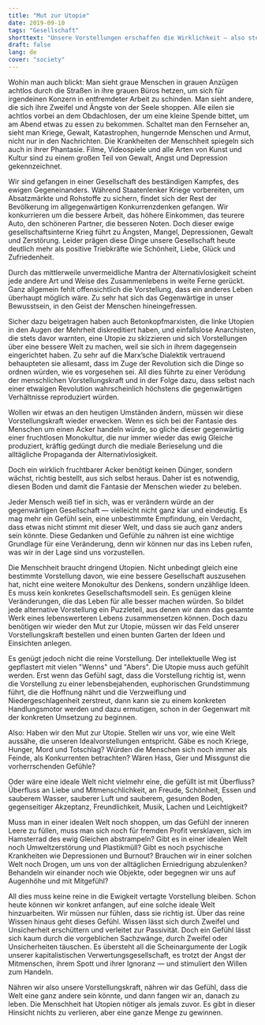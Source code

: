 ```yaml
---
title: "Mut zur Utopie"
date: 2019-09-10
tags: "Gesellschaft"
shorttext: "Unsere Vorstellungen erschaffen die Wirklichkeit — also stellen wir uns eine ideale Welt vor!"
draft: false
lang: de
cover: "society"
---
```


Wohin man auch blickt: Man sieht graue Menschen in grauen Anzügen achtlos durch die Straßen in ihre grauen Büros hetzen, um sich für irgendeinen Konzern in entfremdeter Arbeit zu schinden. Man sieht andere, die sich ihre Zweifel und Ängste von der Seele shoppen. Alle eilen sie achtlos vorbei an dem Obdachlosen, der um eine kleine Spende bittet, um am Abend etwas zu essen zu bekommen. Schaltet man den Fernseher an, sieht man Kriege, Gewalt, Katastrophen, hungernde Menschen und Armut, nicht nur in den Nachrichten. Die Krankheiten der Menschheit spiegeln sich auch in ihrer Phantasie. Filme, Videospiele und alle Arten von Kunst und Kultur sind zu einem großen Teil von Gewalt, Angst und Depression gekennzeichnet.

Wir sind gefangen in einer Gesellschaft des beständigen Kampfes, des ewigen Gegeneinanders. Während Staatenlenker Kriege vorbereiten, um Absatzmärkte und Rohstoffe zu sichern, findet sich der Rest der Bevölkerung im allgegenwärtigen Konkurrenzdenken gefangen. Wir konkurrieren um die bessere Arbeit, das höhere Einkommen, das teurere Auto, den schöneren Partner, die besseren Noten. Doch dieser ewige gesellschaftsinterne Krieg führt zu Ängsten, Mangel, Depressionen, Gewalt und Zerstörung. Leider prägen diese Dinge unsere Gesellschaft heute deutlich mehr als positive Triebkräfte wie Schönheit, Liebe, Glück und Zufriedenheit.

Durch das mittlerweile unvermeidliche Mantra der Alternativlosigkeit scheint jede andere Art und Weise des Zusammenlebens in weite Ferne gerückt. Ganz allgemein fehlt offensichtlich die Vorstellung, dass ein anderes Leben überhaupt möglich wäre. Zu sehr hat sich das Gegenwärtige in unser Bewusstsein, in den Geist der Menschen hineingefressen.

Sicher dazu beigetragen haben auch Betonkopfmarxisten, die linke Utopien in den Augen der Mehrheit diskreditiert haben, und einfallslose Anarchisten, die stets davor warnten, eine Utopie zu skizzieren und sich Vorstellungen über eine bessere Welt zu machen, weil sie sich in ihrem dagegensein eingerichtet haben. Zu sehr auf die Marx’sche Dialektik vertrauend behaupteten sie allesamt, dass im Zuge der Revolution sich die Dinge so ordnen würden, wie es vorgesehen sei. All dies führte zu einer Verödung der menschlichen Vorstellungskraft und in der Folge dazu, dass selbst nach einer etwaigen Revolution wahrscheinlich höchstens die gegenwärtigen Verhältnisse reproduziert würden.

Wollen wir etwas an den heutigen Umständen ändern, müssen wir diese Vorstellungskraft wieder erwecken. Wenn es sich bei der Fantasie des Menschen um einen Acker handeln würde, so gliche dieser gegenwärtig einer fruchtlosen Monokultur, die nur immer wieder das ewig Gleiche produziert, kräftig gedüngt durch die mediale Berieselung und die alltägliche Propaganda der Alternativlosigkeit.

Doch ein wirklich fruchtbarer Acker benötigt keinen Dünger, sondern wächst, richtig bestellt, aus sich selbst heraus. Daher ist es notwendig, diesen Boden und damit die Fantasie der Menschen wieder zu beleben.

Jeder Mensch weiß tief in sich, was er verändern würde an der gegenwärtigen Gesellschaft — vielleicht nicht ganz klar und eindeutig. Es mag mehr ein Gefühl sein, eine unbestimmte Empfindung, ein Verdacht, dass etwas nicht stimmt mit dieser Welt, und dass sie auch ganz anders sein könnte. Diese Gedanken und Gefühle zu nähren ist eine wichtige Grundlage für eine Veränderung, denn wir können nur das ins Leben rufen, was wir in der Lage sind uns vorzustellen.

Die Menschheit braucht dringend Utopien. Nicht unbedingt gleich eine bestimmte Vorstellung davon, wie eine bessere Gesellschaft auszusehen hat, nicht eine weitere Monokultur des Denkens, sondern unzählige Ideen. Es muss kein konkretes Gesellschaftsmodell sein. Es genügen kleine Veränderungen, die das Leben für alle besser machen würden. So bildet jede alternative Vorstellung ein Puzzleteil, aus denen wir dann das gesamte Werk eines lebenswerteren Lebens zusammensetzen können. Doch dazu benötigen wir wieder den Mut zur Utopie, müssen wir das Feld unserer Vorstellungskraft bestellen und einen bunten Garten der Ideen und Einsichten anlegen.

Es genügt jedoch nicht die reine Vorstellung. Der intellektuelle Weg ist gepflastert mit vielen "Wenns" und "Abers". Die Utopie muss auch gefühlt werden. Erst wenn das Gefühl sagt, dass die Vorstellung richtig ist, wenn die Vorstellung zu einer lebensbejahenden, euphorischen Grundstimmung führt, die die Hoffnung nährt und die Verzweiflung und Niedergeschlagenheit zerstreut, dann kann sie zu einem konkreten Handlungsmotor werden und dazu ermutigen, schon in der Gegenwart mit der konkreten Umsetzung zu beginnen.

Also: Haben wir den Mut zur Utopie. Stellen wir uns vor, wie eine Welt aussähe, die unseren Idealvorstellungen entspricht. Gäbe es noch Kriege, Hunger, Mord und Totschlag? Würden die Menschen sich noch immer als Feinde, als Konkurrenten betrachten? Wären Hass, Gier und Missgunst die vorherrschenden Gefühle?

Oder wäre eine ideale Welt nicht vielmehr eine, die gefüllt ist mit Überfluss? Überfluss an Liebe und Mitmenschlichkeit, an Freude, Schönheit, Essen und sauberem Wasser, sauberer Luft und sauberem, gesunden Boden, gegenseitiger Akzeptanz, Freundlichkeit, Musik, Lachen und Leichtigkeit?

Muss man in einer idealen Welt noch shoppen, um das Gefühl der inneren Leere zu füllen, muss man sich noch für fremden Profit versklaven, sich im Hamsterrad des ewig Gleichen abstrampeln? Gibt es in einer idealen Welt noch Umweltzerstörung und Plastikmüll? Gibt es noch psychische Krankheiten wie Depressionen und Burnout? Brauchen wir in einer solchen Welt noch Drogen, um uns von der alltäglichen Erniedrigung abzulenken? Behandeln wir einander noch wie Objekte, oder begegnen wir uns auf Augenhöhe und mit Mitgefühl?

All dies muss keine reine in die Ewigkeit vertagte Vorstellung bleiben. Schon heute können wir konkret anfangen, auf eine solche ideale Welt hinzuarbeiten. Wir müssen nur fühlen, dass sie richtig ist. Über das reine Wissen hinaus geht dieses Gefühl. Wissen lässt sich durch Zweifel und Unsicherheit erschüttern und verleitet zur Passivität. Doch ein Gefühl lässt sich kaum durch die vorgeblichen Sachzwänge, durch Zweifel oder Unsicherheiten täuschen. Es übersteht all die Scheinargumente der Logik unserer kapitalistischen Verwertungsgesellschaft, es trotzt der Angst der Mitmenschen, ihrem Spott und ihrer Ignoranz — und stimuliert den Willen zum Handeln.

Nähren wir also unsere Vorstellungskraft, nähren wir das Gefühl, dass die Welt eine ganz andere sein könnte, und dann fangen wir an, danach zu leben. Die Menschheit hat Utopien nötiger als jemals zuvor. Es gibt in dieser Hinsicht nichts zu verlieren, aber eine ganze Menge zu gewinnen.
